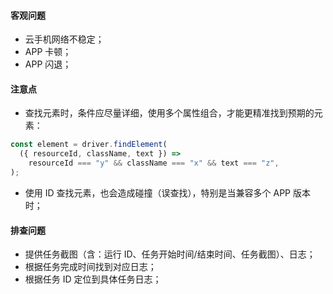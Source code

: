 #### 客观问题
- 云手机网络不稳定；
- APP 卡顿；
- APP 闪退；

#### 注意点
- 查找元素时，条件应尽量详细，使用多个属性组合，才能更精准找到预期的元素：
```javascript
const element = driver.findElement(
  ({ resourceId, className, text }) =>
    resourceId === "y" && className === "x" && text === "z",
);
```
- 使用 ID 查找元素，也会造成碰撞（误查找），特别是当兼容多个 APP 版本时；

#### 排查问题
- 提供任务截图（含：运行 ID、任务开始时间/结束时间、任务截图）、日志；
- 根据任务完成时间找到对应日志；
- 根据任务 ID 定位到具体任务日志；
